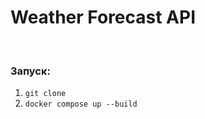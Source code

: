 <h1>Weather Forecast API</h1>
<br>

<h3>
Запуск:
</h3>

1. `git clone`
2. `docker compose up --build`